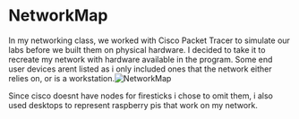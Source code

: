 # NetworkMap
In my networking class, we worked with Cisco Packet Tracer to simulate our labs before we built them on physical hardware. I decided to take it to recreate my network with hardware available in the program. Some end user devices arent listed as i only included ones that the network either relies on, or is a workstation.![NetworkMap](https://user-images.githubusercontent.com/63487881/148484992-28545464-b7a2-4b69-bfc0-da2275aed5b2.PNG)

Since cisco doesnt have nodes for firesticks i chose to omit them, i also used desktops to represent raspberry pis that work on my network.
